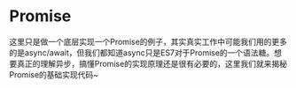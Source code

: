 # Promise

这里只是做一个底层实现一个Promise的例子，其实真实工作中可能我们用的更多的是async/await，但我们都知道async只是ES7对于Promise的一个语法糖。想要真正的理解异步，搞懂Promise的实现原理还是很有必要的，这里我们就来揭秘Promise的基础实现代码~



